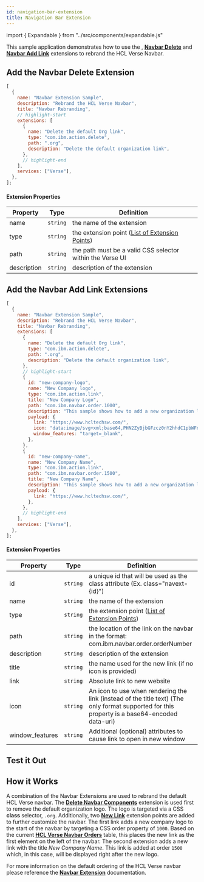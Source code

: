 ```yaml
---
id: navigation-bar-extension
title: Navigation Bar Extension
---
```


import { Expandable } from "../src/components/expandable.js"

This sample application demonstrates how to use the , **[Navbar Delete](../extension-points#custom-widget)** and **[Navbar Add Link](../extension-points#custom-widget)** extensions to rebrand the HCL Verse Navbar.

## Add the Navbar Delete Extension

```js
[
  {
    name: "Navbar Extension Sample",
    description: "Rebrand the HCL Verse Navbar",
    title: "Navbar Rebranding",
    // highlight-start
    extensions: [
      {
        name: "Delete the default Org link",
        type: "com.ibm.action.delete",
        path: ".org",
        description: "Delete the default organization link",
      },
      // highlight-end
    ],
    services: ["Verse"],
  },
];
```

#### Extension Properties

| Property    |   Type   | Definition                                                            |
| ----------- | :------: | --------------------------------------------------------------------- |
| name        | `string` | the name of the extension                                             |
| type        | `string` | the extension point ([List of Extension Points](../extension-points)) |
| path        | `string` | the path must be a valid CSS selector within the Verse UI             |
| description | `string` | description of the extension                                          |

## Add the Navbar Add Link Extensions

```js
[
  {
    name: "Navbar Extension Sample",
    description: "Rebrand the HCL Verse Navbar",
    title: "Navbar Rebranding",
    extensions: [
      {
        name: "Delete the default Org link",
        type: "com.ibm.action.delete",
        path: ".org",
        description: "Delete the default organization link",
      },
      // highlight-start
      {
        id: "new-company-logo",
        name: "New Company logo",
        type: "com.ibm.action.link",
        title: "New Company Logo",
        path: "com.ibm.navbar.order.1000",
        description: "This sample shows how to add a new organization logo",
        payload: {
          link: "https://www.hcltechsw.com/",
          icon: "data:image/svg+xml;base64,PHN2ZyBjbGFzcz0nY2hhdC1pbWFnZScgeG1sbnM9J2h0dHA6Ly93d3cudzMub3JnLzIwMDAvc3ZnJyBmaWxsPSd3aGl0ZScgdmlld0JveD0nMCAwIDIwIDIwJz48cGF0aCBjbGFzcz0nY2hhdC1pbWFnZS1vdXRsaW5lJyBkPSdNMTAgMEM1LjYgMCAyIDMuNiAyIDhjMCA0LjEgMy4xIDcuNCA3IDcuOVYyMGw2LjgtNi41QzE3LjEgMTIuMSAxOCAxMC4xIDE4IDhjMC00LjQtMy42LTgtOC04em01IDEyLjlsLTUgNC43VjE1Yy0zLjkgMC03LTMuMS03LTdzMy4xLTcgNy03IDcgMy4xIDcgN2MwIDEuOS0uOCAzLjYtMiA0Ljl6Jy8+PC9zdmc+",
          window_features: "target=_blank",
        },
      },
      {
        id: "new-company-name",
        name: "New Company Name",
        type: "com.ibm.action.link",
        path: "com.ibm.navbar.order.1500",
        title: "New Company Name",
        description: "This sample shows how to add a new organization link",
        payload: {
          link: "https://www.hcltechsw.com/",
        },
      },
      // highlight-end
    ],
    services: ["Verse"],
  },
];
```

#### Extension Properties

| Property        |   Type   | Definition                                                                                                                                    |
| --------------- | :------: | --------------------------------------------------------------------------------------------------------------------------------------------- |
| id              | `string` | a unique id that will be used as the class attribute (Ex. class="navext-{id}")                                                                |
| name            | `string` | the name of the extension                                                                                                                     |
| type            | `string` | the extension point ([List of Extension Points](../extension-points))                                                                         |
| path            | `string` | the location of the link on the navbar in the format: com.ibm.navbar.order.orderNumber                                                        |
| description     | `string` | description of the extension                                                                                                                  |
| title           | `string` | the name used for the new link (if no icon is provided)                                                                                       |
| link            | `string` | Absolute link to new website                                                                                                                  |
| icon            | `string` | An icon to use when rendering the link (instead of the title text) (The only format supported for this property is a base64-encoded data-uri) |
| window_features | `string` | Additional (optional) attributes to cause link to open in new window                                                                          |

## Test it Out

<Expandable path="samples/navbar-branding.gif" />

## How it Works

A combination of the Navbar Extensions are used to rebrand the default HCL Verse navbar. The **[Delete Navbar Components](extension-points#delete-navbar-components)** extension is used first to remove the default organization logo. The logo is targeted via a CSS **class** selector, `.org`. Additionally, two **[New Link](extension-points#add-new-links)** extension points are added to further customize the navbar. The first link adds a new company logo to the start of the navbar by targeting a CSS order property of `1000`. Based on the current **[HCL Verse Navbar Orders](extension-points#hcl-verse-navbar-orders)** table, this places the new link as the first element on the left of the navbar. The second extension adds a new link with the title _New Company Name_. This link is added at order `1500` which, in this case, will be displayed right after the new logo.

For more information on the default ordering of the HCL Verse navbar please reference the **[Navbar Extension](../extension-points#navbar-extension-points)** documentation.
